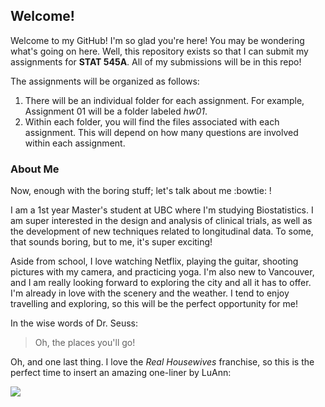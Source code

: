 ## Welcome!

Welcome to my GitHub! I'm so glad you're here! You may be wondering what's going on here. Well, this repository exists so that I can submit my assignments for **STAT 545A**. All of my submissions will be in this repo! 

The assignments will be organized as follows:

1. There will be an individual folder for each assignment. For example, Assignment 01 will be a folder labeled *hw01*.
2. Within each folder, you will find the files associated with each assignment. This will depend on how many questions are involved within each assignment.

### About Me

Now, enough with the boring stuff; let's talk about me :bowtie: ! 

I am a 1st year Master's student at UBC where I'm studying Biostatistics. I am super interested in the design and analysis of clinical trials, as well as the development of new techniques related to longitudinal data. To some, that sounds boring, but to me, it's super exciting! 

Aside from school, I love watching Netflix, playing the guitar, shooting pictures with my camera, and practicing yoga. I'm also new to Vancouver, and I am really looking forward to exploring the city and all it has to offer. I'm already in love with the scenery and the weather. I tend to enjoy travelling and exploring, so this will be the perfect opportunity for me!

In the wise words of Dr. Seuss:

> Oh, the places you'll go!

Oh, and one last thing. I love the *Real Housewives* franchise, so this is the perfect time to insert an amazing one-liner by LuAnn:

![](https://media.giphy.com/media/kftv9JnBTDkIM/giphy.gif)
